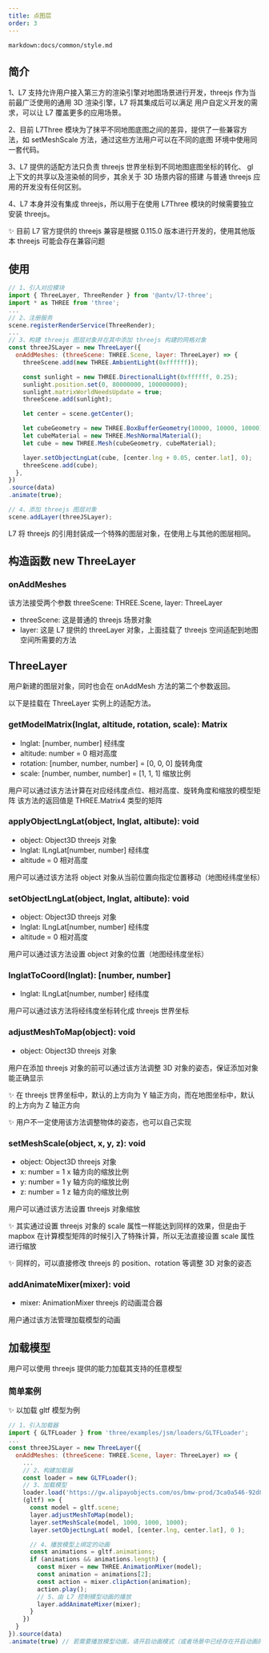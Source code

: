 ```yaml
---
title: 点图层
order: 3
---
```


`markdown:docs/common/style.md`

## 简介

1、L7 支持允许用户接入第三方的渲染引擎对地图场景进行开发，threejs 作为当前最广泛使用的通用 3D 渲染引擎，L7 将其集成后可以满足
用户自定义开发的需求，可以让 L7 覆盖更多的应用场景。

2、目前 L7Three 模块为了抹平不同地图底图之间的差异，提供了一些兼容方法，如 setMeshScale 方法，通过这些方法用户可以在不同的底图
环境中使用同一套代码。

3、L7 提供的适配方法只负责 threejs 世界坐标到不同地图底图坐标的转化、 gl 上下文的共享以及渲染帧的同步，其余关于 3D 场景内容的搭建
与普通 threejs 应用的开发没有任何区别。

4、L7 本身并没有集成 threejs，所以用于在使用 L7Three 模块的时候需要独立安装 threejs。

✨ 目前 L7 官方提供的 threejs 兼容是根据 0.115.0 版本进行开发的，使用其他版本 threejs 可能会存在兼容问题

## 使用

```javascript
// 1、引入对应模块
import { ThreeLayer, ThreeRender } from '@antv/l7-three';
import * as THREE from 'three';
...
// 2、注册服务
scene.registerRenderService(ThreeRender);
...
// 3、构建 threejs 图层对象并在其中添加 threejs 构建的网格对象
const threeJSLayer = new ThreeLayer({
  onAddMeshes: (threeScene: THREE.Scene, layer: ThreeLayer) => {
    threeScene.add(new THREE.AmbientLight(0xffffff));

    const sunlight = new THREE.DirectionalLight(0xffffff, 0.25);
    sunlight.position.set(0, 80000000, 100000000);
    sunlight.matrixWorldNeedsUpdate = true;
    threeScene.add(sunlight);

    let center = scene.getCenter();

    let cubeGeometry = new THREE.BoxBufferGeometry(10000, 10000, 10000);
    let cubeMaterial = new THREE.MeshNormalMaterial();
    let cube = new THREE.Mesh(cubeGeometry, cubeMaterial);

    layer.setObjectLngLat(cube, [center.lng + 0.05, center.lat], 0);
    threeScene.add(cube);
  },
})
.source(data)
.animate(true);

// 4、添加 threejs 图层对象
scene.addLayer(threeJSLayer);

```

L7 将 threejs 的引用封装成一个特殊的图层对象，在使用上与其他的图层相同。

## 构造函数 new ThreeLayer

### onAddMeshes

该方法接受两个参数 threeScene: THREE.Scene, layer: ThreeLayer

- threeScene: 这是普通的 threejs 场景对象
- layer: 这是 L7 提供的 threeLayer 对象，上面挂载了 threejs 空间适配到地图空间所需要的方法

## ThreeLayer

用户新建的图层对象，同时也会在 onAddMesh 方法的第二个参数返回。

以下是挂载在 ThreeLayer 实例上的适配方法。

### getModelMatrix(lnglat, altitude, rotation, scale): Matrix

- lnglat: [number, number] 经纬度
- altitude: number = 0 相对高度
- rotation: [number, number, number] = [0, 0, 0] 旋转角度
- scale: [number, number, number] = [1, 1, 1] 缩放比例

用户可以通过该方法计算在对应经纬度点位、相对高度、旋转角度和缩放的模型矩阵
该方法的返回值是 THREE.Matrix4 类型的矩阵

### applyObjectLngLat(object, lnglat, altibute): void

- object: Object3D threejs 对象
- lnglat: ILngLat[number, number] 经纬度
- altitude = 0 相对高度

用户可以通过该方法将 object 对象从当前位置向指定位置移动（地图经纬度坐标）

### setObjectLngLat(object, lnglat, altibute): void

- object: Object3D threejs 对象
- lnglat: ILngLat[number, number] 经纬度
- altitude = 0 相对高度

用户可以通过该方法设置 object 对象的位置（地图经纬度坐标）

### lnglatToCoord(lnglat): [number, number]

- lnglat: ILngLat[number, number] 经纬度

用户可以通过该方法将经纬度坐标转化成 threejs 世界坐标

### adjustMeshToMap(object): void

- object: Object3D threejs 对象

用户在添加 threejs 对象的前可以通过该方法调整 3D 对象的姿态，保证添加对象能正确显示

✨ 在 threejs 世界坐标中，默认的上方向为 Y 轴正方向，而在地图坐标中，默认的上方向为 Z 轴正方向

✨ 用户不一定使用该方法调整物体的姿态，也可以自己实现

### setMeshScale(object, x, y, z): void

- object: Object3D threejs 对象
- x: number = 1 x 轴方向的缩放比例
- y: number = 1 y 轴方向的缩放比例
- z: number = 1 z 轴方向的缩放比例

用户可以通过该方法设置 threejs 对象缩放

✨ 其实通过设置 threejs 对象的 scale 属性一样能达到同样的效果，但是由于 mapbox 在计算模型矩阵的时候引入了特殊计算，所以无法直接设置 scale 属性进行缩放

✨ 同样的，可以直接修改 threejs 的 position、rotation 等调整 3D 对象的姿态

### addAnimateMixer(mixer): void

- mixer: AnimationMixer threejs 的动画混合器

用户通过该方法管理加载模型的动画

## 加载模型

用户可以使用 threejs 提供的能力加载其支持的任意模型

### 简单案例

✨ 以加载 gltf 模型为例

```javascript
// 1、引入加载器
import { GLTFLoader } from 'three/examples/jsm/loaders/GLTFLoader';
...
const threeJSLayer = new ThreeLayer({
  onAddMeshes: (threeScene: THREE.Scene, layer: ThreeLayer) => {
    ...
    // 2、构建加载器
    const loader = new GLTFLoader();
    // 3、加载模型
    loader.load('https://gw.alipayobjects.com/os/bmw-prod/3ca0a546-92d8-4ba0-a89c-017c218d5bea.gltf',
    (gltf) => {
      const model = gltf.scene;
      layer.adjustMeshToMap(model);
      layer.setMeshScale(model, 1000, 1000, 1000);
      layer.setObjectLngLat( model, [center.lng, center.lat], 0 );

      // 4、播放模型上绑定的动画
      const animations = gltf.animations;
      if (animations && animations.length) {
        const mixer = new THREE.AnimationMixer(model);
        const animation = animations[2];
        const action = mixer.clipAction(animation);
        action.play();
        // 5、由 L7 控制模型动画的播放
        layer.addAnimateMixer(mixer);
      }
    })
  }
}).source(data)
.animate(true) // 若需要播放模型动画，请开启动画模式（或者场景中已经存在开启动画的图层）

```
